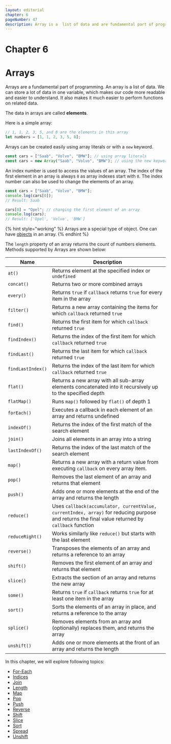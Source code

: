 ```yaml
---
layout: editorial
chapter: 6
pageNumber: 47
description: Array is a  list of data and are fundamental part of programming. Here, we can store a lot of data of different types.
---
```


# Chapter 6
# Arrays

Arrays are a fundamental part of programming. An array is a list of data. We can store a lot of data in one variable, which makes our code more readable and easier to understand. It also makes it much easier to perform functions on related data.

The data in arrays are called **elements**.

Here is a simple array:

```javascript
// 1, 1, 2, 3, 5, and 8 are the elements in this array
let numbers = [1, 1, 2, 3, 5, 8];
```

Arrays can be created easily using array literals or with a `new` keyword.&#x20;

```javascript
const cars = ["Saab", "Volvo", "BMW"]; // using array literals
const cars = new Array("Saab", "Volvo", "BMW"); // using the new keyword
```

An index number is used to access the values of an array.  The index of the first element in an array is always `0` as array indexes start with `0`. The index number can also be used to change the elements of an array.

```javascript
const cars = ["Saab", "Volvo", "BMW"];
console.log(cars[0]); 
// Result: Saab

cars[0] = "Opel"; // changing the first element of an array
console.log(cars);
// Result: ['Opel', 'Volvo', 'BMW']
```

{% hint style="working" %}
Arrays are a special type of object.  One can have [objects](../objects/) in an array.
{% endhint %}

&#x20;The `length` property of an array returns the count of numbers elements.  Methods supported by Arrays are shown below:

| Name              | Description                                                                                                                                       |
| ----------------- | ------------------------------------------------------------------------------------------------------------------------------------------------- |
| `at()`            | Returns element at the specified index or `undefined`                                                                                             |
| `concat()`        | Returns two or more combined arrays                                                                                                               |
| `every()`         | Returns `true` if `callback` returns `true` for every item in the array                                                                           |
| `filter()`        | Returns a new array containing the items for which `callback` returned `true`                                                                     |
| `find()`          | Returns the first item for which `callback` returned `true`                                                                                       |
| `findIndex()`     | Returns the index of the first item for which `callback` returned `true`                                                                          |
| `findLast()`      | Returns the last item for which `callback` returned `true`                                                                                        |
| `findLastIndex()` | Returns the index of the last item for which `callback` returned `true`                                                                           |
| `flat()`          | Returns a new array with all sub-array elements concatenated into it recursively up to the specified depth                                        |
| `flatMap()`       | Runs `map()` followed by `flat()` of depth 1                                                                                                      |
| `forEach()`       | Executes a callback in each element of an array and returns undefined                                                                             |
| `indexOf()`       | Returns the index of the first match of the search element                                                                                        |
| `join()`          | Joins all elements in an array into a string                                                                                                      |
| `lastIndexOf()`   | Returns the index of the last match of the search element                                                                                         |
| `map()`           | Returns a new array with a return value from executing `callback` on every array item.                                                            |
| `pop()`           | Removes the last element of an array and returns that element                                                                                     |
| `push()`          | Adds one or more elements at the end of the array and returns the length                                                                          |
| `reduce()`        | Uses `callback(accumulator, currentValue, currentIndex, array)` for reducing purpose and returns the final value returned by `callback` function  |
| `reduceRight()`   | Works similarly like `reduce()` but starts with the last element                                                                                   |
| `reverse()`       | Transposes the elements of an array and returns a reference to an array                                                                           |
| `shift()`         | Removes the first element of an array and returns that element                                                                                    |
| `slice()`         | Extracts the section of an array and returns the new array                                                                                        |
| `some()`          | Returns `true` if `callback` returns `true` for at least one item in the array                                                                    |
| `sort()`          | Sorts the elements of an array in place, and returns a reference to the array                                                                     |
| `splice()`        | Removes elements from an array and (optionally) replaces them, and returns the array                                                              |
| `unshift()`       | Adds one or more elements at the front of an array and returns the length                                                                         |

In this chapter, we will explore following topics:
* [For-Each](./for-each.md)
* [Indices](./indices.md)
* [Join](./join.md)
* [Length](./length.md)
* [Map](./map.md)
* [Pop](./pop.md)
* [Push](./push.md)
* [Reverse](./reverse.md)
* [Shift](./shift.md)
* [Slice](./slice.md)
* [Sort](./sort.md)
* [Spread](./spread.md)
* [Unshift](./unshift.md)




